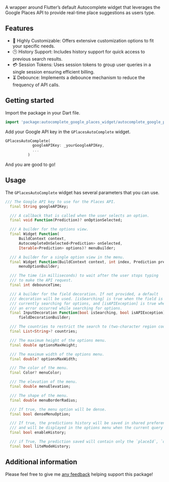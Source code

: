 <!--
This README describes the package. If you publish this package to pub.dev,
this README's contents appear on the landing page for your package.

For information about how to write a good package README, see the guide for
[writing package pages](https://dart.dev/guides/libraries/writing-package-pages).

For general information about developing packages, see the Dart guide for
[creating packages](https://dart.dev/guides/libraries/create-library-packages)
and the Flutter guide for
[developing packages and plugins](https://flutter.dev/developing-packages).
-->




A wrapper around Flutter’s default Autocomplete widget that leverages the Google Places API to provide real-time place suggestions as users type.

## Features

* 🎨 Highly Customizable: Offers extensive customization options to fit your specific needs.
* 🕒 History Support: Includes history support for quick access to previous search results.
* 💳 Session Tokens: Uses session tokens to group user queries in a single session ensuring efficient billing.
* ⏳ Debounce: Implements a debounce mechanism to reduce the frequency of API calls.

## Getting started

Import the package in your Dart file.

```dart
import 'package:autocomplete_google_places_widget/autocomplete_google_places_widget.dart';
```

Add your Google API key in the `GPlacesAutoComplete` widget.

```dart
GPlacesAutoComplete(
            googleAPIKey: _yourGoogleAPIKey,
            ...
          )
```
And you are good to go!

## Usage

The `GPlacesAutoComplete` widget has several parameters that you can use.

```dart
/// The Google API key to use for the Places API.
  final String googleAPIKey;

  /// A callback that is called when the user selects an option.
  final void Function(Prediction)? onOptionSelected;

  /// A builder for the options view.
  final Widget Function(
      BuildContext context,
      AutocompleteOnSelected<Prediction> onSelected,
      Iterable<Prediction> options)? menuBuilder;

  /// A builder for a single option view in the menu.
  final Widget Function(BuildContext context, int index, Prediction prediction)?
      menuOptionBuilder;

  /// The time (in milliseconds) to wait after the user stops typing
  /// to make the API request.
  final int debounceTime;

  /// A builder for the field decoration. If not provided, a default
  /// decoration will be used. [isSearching] is true when the field is
  /// currently searching for options, and [isAPIException] is true when
  /// an error occurred while searching for options.
  final InputDecoration Function(bool isSearching, bool isAPIException)?
      fieldDecorationBuilder;

  /// The countries to restrict the search to (two-character region code).
  final List<String>? countries;

  /// The maximum height of the options menu.
  final double optionsMaxHeight;

  /// The maximum width of the options menu.
  final double? optionsMaxWidth;

  /// The color of the menu.
  final Color? menuColor;

  /// The elevation of the menu.
  final double menuElevation;

  /// The shape of the menu.
  final double menuBorderRadius;

  /// If true, the menu option will be dense.
  final bool denseMenuOption;

  /// If true, the predictions history will be saved in shared preferences
  /// and will be displayed in the options menu when the current query is empty
  final bool enableHistory;

  /// if True, The prediction saved will contain only the `placeId`, `description` and `LatLng` (if available)
  final bool liteModeHistory;
```

## Additional information

Please feel free to give me [any feedback](https://github.com/dhiaCodes/autocomplete_google_places_widget/issues) helping support this package!
